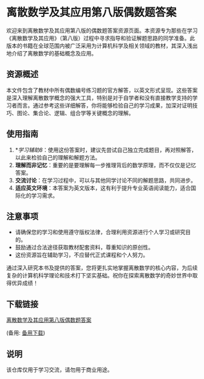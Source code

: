 # 离散数学及其应用第八版偶数题答案

欢迎来到离散数学及其应用第八版的偶数题答案资源页面。本资源专为那些在学习《离散数学及其应用》（第八版）过程中寻求指导和验证解题思路的同学准备。此版本的书籍在全球范围内被广泛采用为计算机科学及相关领域的教材，其深入浅出地介绍了离散数学的基础概念及应用。

## 资源概述

本文件包含了教材中所有偶数编号练习题的官方解答，以英文形式呈现。这些答案是深入理解离散数学概念的强大工具，特别是对于自学者和没有直接教学支持的学习者而言。通过参考这些详细解答，你将能够检验自己的学习成果，加深对证明技巧、图论、集合论、逻辑、组合学等关键概念的理解。

## 使用指南

1. **学习辅助8*：使用这份答案时，建议先尝试自己独立完成题目，再对照解答，以此来检验自己的理解和解题方法。
2. **理解而非记忆**：重要的是要理解每一步推理背后的数学原理，而不仅仅是记忆答案。
3. **交流讨论**：在学习过程中，可以与其他同学讨论不同的解题思路，共同进步。
4. **适应英文环境**：本答案为英文版本，这有利于提升专业英语阅读能力，适合国际化的学习需求。

## 注意事项

- 请确保您的学习和使用遵守版权法律，合理利用资源进行个人学习或研究目的。
- 鼓励通过合法途径获取教材配套资料，尊重知识的原创性。
- 这份资源旨在辅助学习，不应替代正式课程和个人努力。

通过深入研究本书及提供的答案，您将更扎实地掌握离散数学的核心内容，为后续复杂的计算机科学理论和技术打下坚实基础。祝你在探索离散数学的奇妙世界中取得优异成绩！

## 下载链接
[离散数学及其应用第八版偶数题答案](https://pan.quark.cn/s/33740af24d83) 

(备用: [备用下载](https://pan.baidu.com/s/1c3uDoEAVDjB1LVtRlLizKA?pwd=1234))

## 说明

该仓库仅用于学习交流，请勿用于商业用途。
